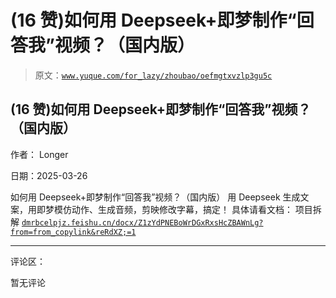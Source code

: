 # (16 赞)如何用 Deepseek+即梦制作“回答我”视频？（国内版）

> 原文：[`www.yuque.com/for_lazy/zhoubao/oefmgtxvzlp3gu5c`](https://www.yuque.com/for_lazy/zhoubao/oefmgtxvzlp3gu5c)

## (16 赞)如何用 Deepseek+即梦制作“回答我”视频？（国内版）

作者： Longer

日期：2025-03-26

如何用 Deepseek+即梦制作“回答我”视频？（国内版） 用 Deepseek 生成文案，用即梦模仿动作、生成音频，剪映修改字幕，搞定！ 具体请看文档：
项目拆解 [`dmrbcelpjz.feishu.cn/docx/Z1zYdPNEBoWrDGxRxsHcZBAWnLg?from=from_copylink&reRdXZ;=1`](https://dmrbcelpjz.feishu.cn/docx/Z1zYdPNEBoWrDGxRxsHcZBAWnLg?from=from_copylink&reRdXZ;=1)

* * *

评论区：

暂无评论